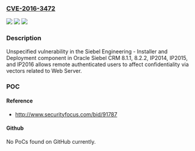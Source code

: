 ### [CVE-2016-3472](https://cve.mitre.org/cgi-bin/cvename.cgi?name=CVE-2016-3472)
![](https://img.shields.io/static/v1?label=Product&message=n%2Fa&color=blue)
![](https://img.shields.io/static/v1?label=Version&message=n%2Fa&color=blue)
![](https://img.shields.io/static/v1?label=Vulnerability&message=n%2Fa&color=brighgreen)

### Description

Unspecified vulnerability in the Siebel Engineering - Installer and Deployment component in Oracle Siebel CRM 8.1.1, 8.2.2, IP2014, IP2015, and IP2016 allows remote authenticated users to affect confidentiality via vectors related to Web Server.

### POC

#### Reference
- http://www.securityfocus.com/bid/91787

#### Github
No PoCs found on GitHub currently.

